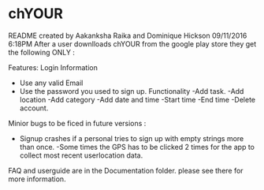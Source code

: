 # chYOUR
README created by Aakanksha Raika and Dominique Hickson 
09/11/2016 6:18PM
After a user downlloads chYOUR from the google play store they get the following ONLY : 

Features:
Login Information
 - Use any valid Email
 - Use the password you used to sign up. 
Functionality
  -Add task.
  -Add location 
  -Add category 
  -Add date and time 
     -Start time 
     -End time 
  -Delete account.
  
  Minior bugs to be ficed in future versions : 
  - Signup crashes if a personal tries to sign up with empty strings more than once.
  -Some times the GPS has to be clicked 2 times for the app to collect most recent userlocation data. 
  
  FAQ and userguide are in the Documentation folder. please see there for more information.
